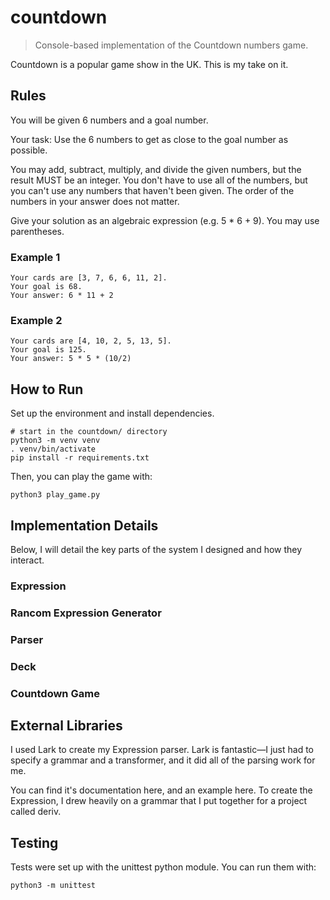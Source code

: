 # countdown

> Console-based implementation of the Countdown numbers game.

Countdown is a popular game show in the UK. This is my take on it.

## Rules

You will be given 6 numbers and a goal number.

Your task: Use the 6 numbers to get as close to the
goal number as possible.

You may add, subtract, multiply, and divide the given numbers, 
but the result MUST be an integer. You don't have to use all
of the numbers, but you can't use any numbers that haven't
been given. The order of the numbers in your answer does not 
matter.

Give your solution as an algebraic expression (e.g. 5 * 6 + 9).
You may use parentheses. 

### Example 1

    Your cards are [3, 7, 6, 6, 11, 2].
    Your goal is 68.
    Your answer: 6 * 11 + 2
    
### Example 2

    Your cards are [4, 10, 2, 5, 13, 5].
    Your goal is 125.
    Your answer: 5 * 5 * (10/2)

## How to Run

Set up the environment and install dependencies.

```
# start in the countdown/ directory
python3 -m venv venv
. venv/bin/activate
pip install -r requirements.txt
```

Then, you can play the game with:

```
python3 play_game.py
```

## Implementation Details

Below, I will detail the key parts of the system I designed and
how they interact.

### Expression

### Rancom Expression Generator

### Parser

### Deck

### Countdown Game

## External Libraries

I used Lark to create my Expression parser. Lark is fantastic—I just
had to specify a grammar and a transformer, and it did all of the
parsing work for me.

You can find it's documentation here, and an example here. To create the
Expression, I drew heavily on a grammar that I put together for a
project called deriv.

## Testing

Tests were set up with the unittest python module. You can run them with:

```
python3 -m unittest
```
